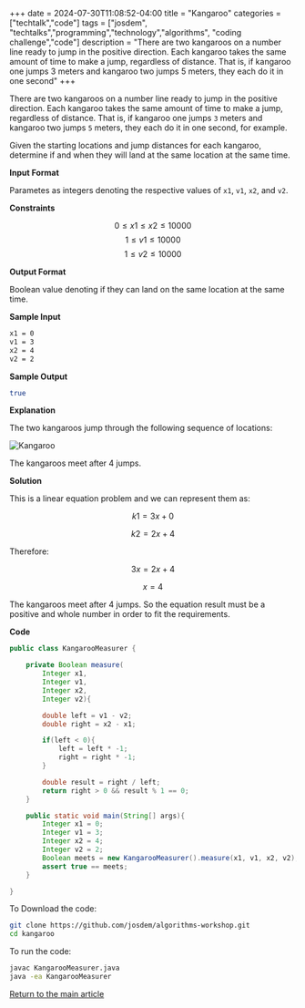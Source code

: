 +++
date = 2024-07-30T11:08:52-04:00
title = "Kangaroo"
categories = ["techtalk","code"]
tags = ["josdem", "techtalks","programming","technology","algorithms", "coding challenge","code"]
description = "There are two kangaroos on a number line ready to jump in the positive direction. Each kangaroo takes the same amount of time to make a jump, regardless of distance. That is, if kangaroo one jumps 3 meters and kangaroo two jumps 5 meters, they each do it in one second"
+++

There are two kangaroos on a number line ready to jump in the positive direction. Each kangaroo takes the same amount of time to make a jump, regardless of distance. That is, if kangaroo one jumps `3` meters and kangaroo two jumps `5` meters, they each do it in one second, for example.

Given the starting locations and jump distances for each kangaroo, determine if and when they will land at the same location at the same time.

**Input Format**

Parametes as integers denoting the respective values of `x1`, `v1`, `x2`, and `v2`.

**Constraints**

$$0 \le x1 \le x2 \le 10000$$
$$1 \le v1 \le 10000$$
$$1 \le v2 \le 10000$$

**Output Format**

Boolean value denoting if they can land on the same location at the same time.

**Sample Input**

```bash
x1 = 0
v1 = 3
x2 = 4
v2 = 2
```

**Sample Output**

```bash
true
```

**Explanation**

The two kangaroos jump through the following sequence of locations:

![Kangaroo](/images/algorithms/kangaroo.png)

The kangaroos meet after 4 jumps.

**Solution**

This is a linear equation problem and we can represent them as:

$$ k1 = 3x + 0 $$

$$ k2 = 2x + 4 $$

Therefore:

$$3x = 2x + 4 $$

$$x = 4 $$

The kangaroos meet after 4 jumps. So the equation result must be a positive and whole number in order to fit the requirements.

**Code**

```java
public class KangarooMeasurer {

	private Boolean measure(
		Integer x1,
		Integer v1,
		Integer x2,
		Integer v2){

		double left = v1 - v2;
		double right = x2 - x1;

		if(left < 0){
			left = left * -1;
			right = right * -1;
		}

		double result = right / left;
		return right > 0 && result % 1 == 0;
	}

	public static void main(String[] args){
		Integer x1 = 0;
		Integer v1 = 3;
		Integer x2 = 4;
		Integer v2 = 2;
		Boolean meets = new KangarooMeasurer().measure(x1, v1, x2, v2);
		assert true == meets;
	}

}
```

To Download the code:


```bash
git clone https://github.com/josdem/algorithms-workshop.git
cd kangaroo
```

To run the code:

```bash
javac KangarooMeasurer.java
java -ea KangarooMeasurer
```


[Return to the main article](/techtalk/algorithms)
